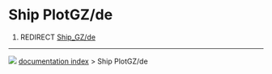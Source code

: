 # Ship PlotGZ/de
1.  REDIRECT [Ship_GZ/de](Ship_GZ/de.md)



---
![](images/Right_arrow.png) [documentation index](../README.md) > Ship PlotGZ/de
